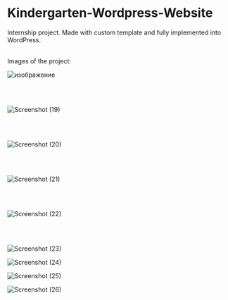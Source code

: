 # Kindergarten-Wordpress-Website
Internship project. Made with custom template and fully implemented into WordPress.<br/><br/>

Images of the project:


![изображение](https://github.com/nikolamihailov/Kindergarten-Wordpress-Website/assets/65945888/42090e07-250f-473c-8cf0-0b90f5314b45)

<br/><br/>

![Screenshot (19)](https://github.com/nikolamihailov/Kindergarten-Wordpress-Website/assets/65945888/ef0b5a09-589a-40cc-8ee6-b61f71ad07f4)

<br/><br/>

![Screenshot (20)](https://github.com/nikolamihailov/Kindergarten-Wordpress-Website/assets/65945888/69e5ac88-ef14-49a0-918b-6d3f062a6591)

<br/><br/>

![Screenshot (21)](https://github.com/nikolamihailov/Kindergarten-Wordpress-Website/assets/65945888/003fabcd-acd6-4170-b248-05dae3ec04c2)

<br/><br/>

![Screenshot (22)](https://github.com/nikolamihailov/Kindergarten-Wordpress-Website/assets/65945888/0bcbf794-d54a-4173-965a-89167b79da91)

<br/><br/>

![Screenshot (23)](https://github.com/nikolamihailov/Kindergarten-Wordpress-Website/assets/65945888/08a52cb7-0a1d-468e-aea7-0e29998ed6f2)



![Screenshot (24)](https://github.com/nikolamihailov/Kindergarten-Wordpress-Website/assets/65945888/7fa2f0ad-afdc-4bed-a3ae-3c7e02f6ee24)



![Screenshot (25)](https://github.com/nikolamihailov/Kindergarten-Wordpress-Website/assets/65945888/a684223c-04d4-4dd1-a75d-dfbbb4160476)



![Screenshot (26)](https://github.com/nikolamihailov/Kindergarten-Wordpress-Website/assets/65945888/7d24e5ae-18d3-403c-9893-f822f4de8577)
